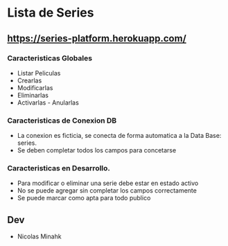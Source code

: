 # Lista de Series

## https://series-platform.herokuapp.com/


### Caracteristicas Globales

-   Listar Peliculas
-   Crearlas
-   Modificarlas
-   Eliminarlas
-   Activarlas - Anularlas

### Caracteristicas de Conexion DB

-   La conexion es ficticia, se conecta de forma automatica a la Data Base: series.
-   Se deben completar todos los campos para concetarse

### Caracteristicas en Desarrollo.

-   Para modificar o eliminar una serie debe estar en estado activo
-   No se puede agregar sin completar los campos correctamente
-   Se puede marcar como apta para todo publico

## Dev

-   Nicolas Minahk

